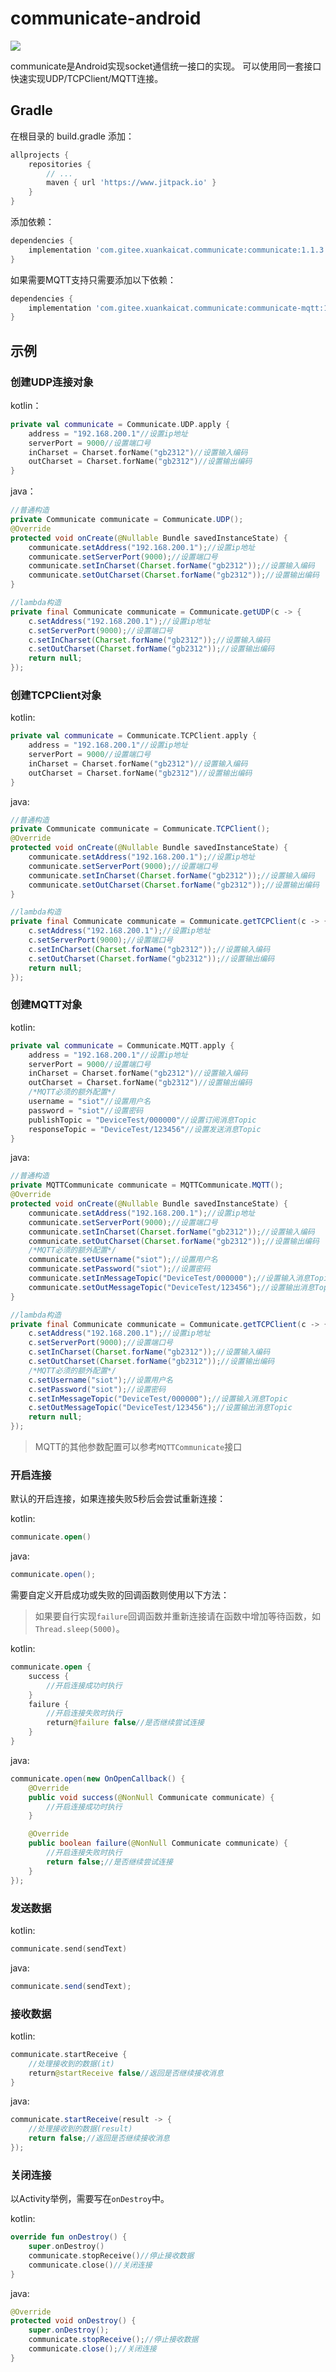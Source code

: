 # communicate-android

[![](https://jitpack.io/v/com.gitee.xuankaicat/communicate.svg)](https://jitpack.io/#com.gitee.xuankaicat/communicate)

communicate是Android实现socket通信统一接口的实现。
可以使用同一套接口快速实现UDP/TCPClient/MQTT连接。

## Gradle

在根目录的 build.gradle 添加：

```groovy
allprojects {
    repositories {
        // ...
        maven { url 'https://www.jitpack.io' }
    }
}
```

添加依赖：

```groovy
dependencies {
    implementation 'com.gitee.xuankaicat.communicate:communicate:1.1.3'//UDP、TCPClient
}
```

如果需要MQTT支持只需要添加以下依赖：

```groovy
dependencies {
    implementation 'com.gitee.xuankaicat.communicate:communicate-mqtt:1.1.3'//UDP、TCPClient、MQTT
}
```

## 示例


### 创建UDP连接对象

kotlin：
```kotlin
private val communicate = Communicate.UDP.apply {
    address = "192.168.200.1"//设置ip地址
    serverPort = 9000//设置端口号
    inCharset = Charset.forName("gb2312")//设置输入编码
    outCharset = Charset.forName("gb2312")//设置输出编码
}
```

java：
```java
//普通构造
private Communicate communicate = Communicate.UDP();
@Override
protected void onCreate(@Nullable Bundle savedInstanceState) {
    communicate.setAddress("192.168.200.1");//设置ip地址
    communicate.setServerPort(9000);//设置端口号
    communicate.setInCharset(Charset.forName("gb2312"));//设置输入编码
    communicate.setOutCharset(Charset.forName("gb2312"));//设置输出编码
}

//lambda构造
private final Communicate communicate = Communicate.getUDP(c -> {
    c.setAddress("192.168.200.1");//设置ip地址
    c.setServerPort(9000);//设置端口号
    c.setInCharset(Charset.forName("gb2312"));//设置输入编码
    c.setOutCharset(Charset.forName("gb2312"));//设置输出编码
    return null;
});
```

### 创建TCPClient对象

kotlin:
```kotlin
private val communicate = Communicate.TCPClient.apply {
    address = "192.168.200.1"//设置ip地址
    serverPort = 9000//设置端口号
    inCharset = Charset.forName("gb2312")//设置输入编码
    outCharset = Charset.forName("gb2312")//设置输出编码
}
```

java:
```java
//普通构造
private Communicate communicate = Communicate.TCPClient();
@Override
protected void onCreate(@Nullable Bundle savedInstanceState) {
    communicate.setAddress("192.168.200.1");//设置ip地址
    communicate.setServerPort(9000);//设置端口号
    communicate.setInCharset(Charset.forName("gb2312"));//设置输入编码
    communicate.setOutCharset(Charset.forName("gb2312"));//设置输出编码
}

//lambda构造
private final Communicate communicate = Communicate.getTCPClient(c -> {
    c.setAddress("192.168.200.1");//设置ip地址
    c.setServerPort(9000);//设置端口号
    c.setInCharset(Charset.forName("gb2312"));//设置输入编码
    c.setOutCharset(Charset.forName("gb2312"));//设置输出编码
    return null;
});
```

### 创建MQTT对象

kotlin:
```kotlin
private val communicate = Communicate.MQTT.apply {
    address = "192.168.200.1"//设置ip地址
    serverPort = 9000//设置端口号
    inCharset = Charset.forName("gb2312")//设置输入编码
    outCharset = Charset.forName("gb2312")//设置输出编码
    /*MQTT必须的额外配置*/
    username = "siot"//设置用户名
    password = "siot"//设置密码
    publishTopic = "DeviceTest/000000"//设置订阅消息Topic
    responseTopic = "DeviceTest/123456"//设置发送消息Topic
}
```

java:
```java
//普通构造
private MQTTCommunicate communicate = MQTTCommunicate.MQTT();
@Override
protected void onCreate(@Nullable Bundle savedInstanceState) {
    communicate.setAddress("192.168.200.1");//设置ip地址
    communicate.setServerPort(9000);//设置端口号
    communicate.setInCharset(Charset.forName("gb2312"));//设置输入编码
    communicate.setOutCharset(Charset.forName("gb2312"));//设置输出编码
    /*MQTT必须的额外配置*/
    communicate.setUsername("siot");//设置用户名
    communicate.setPassword("siot");//设置密码
    communicate.setInMessageTopic("DeviceTest/000000");//设置输入消息Topic
    communicate.setOutMessageTopic("DeviceTest/123456");//设置输出消息Topic
}

//lambda构造
private final Communicate communicate = Communicate.getTCPClient(c -> {
    c.setAddress("192.168.200.1");//设置ip地址
    c.setServerPort(9000);//设置端口号
    c.setInCharset(Charset.forName("gb2312"));//设置输入编码
    c.setOutCharset(Charset.forName("gb2312"));//设置输出编码
    /*MQTT必须的额外配置*/
    c.setUsername("siot");//设置用户名
    c.setPassword("siot");//设置密码
    c.setInMessageTopic("DeviceTest/000000");//设置输入消息Topic
    c.setOutMessageTopic("DeviceTest/123456");//设置输出消息Topic
    return null;
});
```

> MQTT的其他参数配置可以参考`MQTTCommunicate`接口

### 开启连接

默认的开启连接，如果连接失败5秒后会尝试重新连接：

kotlin:
```kotlin
communicate.open()
```

java:
```java
communicate.open();
```

需要自定义开启成功或失败的回调函数则使用以下方法：

> 如果要自行实现`failure`回调函数并重新连接请在函数中增加等待函数，如`Thread.sleep(5000)`。

kotlin:
```kotlin
communicate.open {
    success {
        //开启连接成功时执行
    }
    failure {
        //开启连接失败时执行
        return@failure false//是否继续尝试连接
    }
}
```

java:
```java
communicate.open(new OnOpenCallback() {
    @Override
    public void success(@NonNull Communicate communicate) {
        //开启连接成功时执行
    }

    @Override
    public boolean failure(@NonNull Communicate communicate) {
        //开启连接失败时执行
        return false;//是否继续尝试连接
    }
});
```

### 发送数据

kotlin:
```kotlin
communicate.send(sendText)
```

java:
```java
communicate.send(sendText);
```

### 接收数据

kotlin:
```kotlin
communicate.startReceive {
    //处理接收到的数据(it)
    return@startReceive false//返回是否继续接收消息
}
```

java:
```java
communicate.startReceive(result -> {
    //处理接收到的数据(result)
    return false;//返回是否继续接收消息
});
```

### 关闭连接

以Activity举例，需要写在`onDestroy`中。

kotlin:
```kotlin
override fun onDestroy() {
    super.onDestroy()
    communicate.stopReceive()//停止接收数据
    communicate.close()//关闭连接
}
```

java:
```java
@Override
protected void onDestroy() {
    super.onDestroy();
    communicate.stopReceive();//停止接收数据
    communicate.close();//关闭连接
}
```